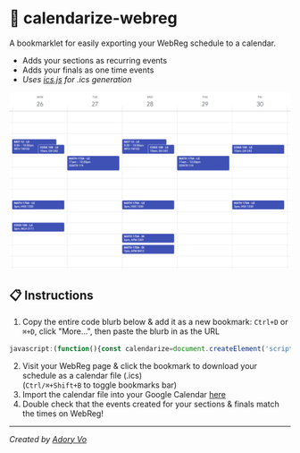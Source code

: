 # 📆 calendarize-webreg

A bookmarklet for easily exporting your WebReg schedule to a calendar.
- Adds your sections as recurring events
- Adds your finals as one time events
- *Uses [ics.js](https://github.com/nwcell/ics.js/) for .ics generation*

![Command line screenshot](assets/screenshot-cropped-v1.png)

## 📋 Instructions
1. Copy the entire code blurb below & add it as a new bookmark: `Ctrl+D` or `⌘+D`, click "More...", then paste the blurb in as the URL  
```js
javascript:(function(){const calendarize=document.createElement('script');calendarize.src='https://adoryvo.github.io/calendarize-webreg/calendarize.min.js';document.body.appendChild(calendarize);})()
```
2. Visit your WebReg page & click the bookmark to download your schedule as a calendar file (.ics)  
	(`Ctrl/⌘+Shift+B` to toggle bookmarks bar)
3. Import the calendar file into your Google Calendar [here](https://calendar.google.com/calendar/u/0/r/settings/export)
4. Double check that the events created for your sections & finals match the times on WebReg!

---
*Created by [Adory Vo](https://github.com/AdoryVo)*